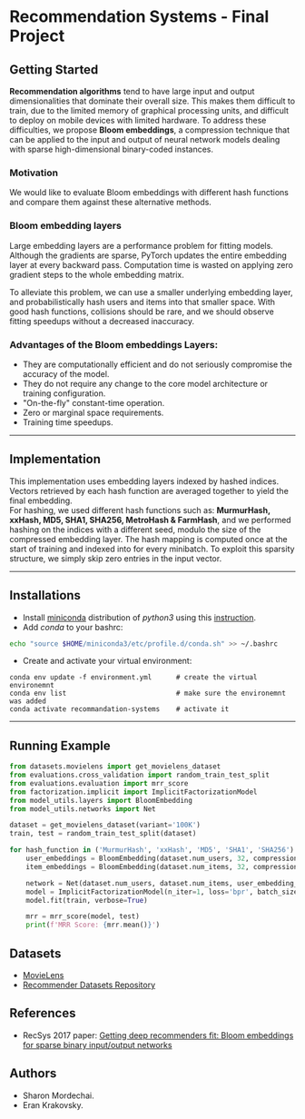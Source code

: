 # Recommendation Systems -  Final Project
 
## Getting Started
**Recommendation algorithms** tend to have large input and output dimensionalities that dominate their overall size.
This makes them difficult to train, due to the limited memory of graphical processing units, and difficult to deploy on mobile devices with limited hardware.
To address these difficulties, we propose **Bloom embeddings**, a compression technique that can be applied to the input and output of neural network models dealing with sparse high-dimensional binary-coded instances.
 
### Motivation
We would like to evaluate Bloom embeddings with different hash functions and compare them against these alternative methods.

### Bloom embedding layers
Large embedding layers are a performance problem for fitting models. Although the gradients are sparse, PyTorch updates the entire embedding layer at every backward pass. Computation time is wasted on applying zero gradient steps to the whole embedding matrix.

To alleviate this problem, we can use a smaller underlying embedding layer, and probabilistically hash users and items into that smaller space. With good hash functions, collisions should be rare, and we should observe fitting speedups without a decreased inaccuracy.

### Advantages of the Bloom embeddings Layers:
* They are computationally efficient and do not seriously compromise the accuracy of the model.
* They do not require any change to the core model architecture or training configuration.
* "On-the-fly" constant-time operation.
* Zero or marginal space requirements.
* Training time speedups.

---
## Implementation
This implementation uses embedding layers indexed by hashed indices. Vectors retrieved by each hash function are averaged together to yield the final embedding. \
For hashing, we used different hash functions such as: **MurmurHash, xxHash, MD5, SHA1, SHA256, MetroHash & FarmHash**, and we performed hashing on the indices with a different seed, modulo the size of the compressed embedding layer. The hash mapping is computed once at the start of training and indexed into for every minibatch.
To exploit this sparsity structure, we simply skip zero entries in the input vector.

---
## Installations
* Install [miniconda](https://conda.io/miniconda.html) distribution of _python3_ using this [instruction](https://docs.conda.io/projects/conda/en/latest/user-guide/install/index.html).
* Add _conda_ to your bashrc:

```bash
echo "source $HOME/miniconda3/etc/profile.d/conda.sh" >> ~/.bashrc
```
* Create and activate your virtual environment:
```
conda env update -f environment.yml      # create the virtual environemnt
conda env list                           # make sure the environemnt was added
conda activate recommandation-systems    # activate it
```
---
## Running Example
```python
from datasets.movielens import get_movielens_dataset
from evaluations.cross_validation import random_train_test_split
from evaluations.evaluation import mrr_score
from factorization.implicit import ImplicitFactorizationModel
from model_utils.layers import BloomEmbedding
from model_utils.networks import Net

dataset = get_movielens_dataset(variant='100K')
train, test = random_train_test_split(dataset)

for hash_function in ('MurmurHash', 'xxHash', 'MD5', 'SHA1', 'SHA256'):
    user_embeddings = BloomEmbedding(dataset.num_users, 32, compression_ratio=0.4, num_hash_functions=2, hash_function=hash_function)
    item_embeddings = BloomEmbedding(dataset.num_items, 32, compression_ratio=0.4, num_hash_functions=2, hash_function=hash_function)

    network = Net(dataset.num_users, dataset.num_items, user_embedding_layer=user_embeddings, item_embedding_layer=item_embeddings)
    model = ImplicitFactorizationModel(n_iter=1, loss='bpr', batch_size=1024, learning_rate=1e-2, l2=1e-6, representation=network, use_cuda=False)
    model.fit(train, verbose=True)

    mrr = mrr_score(model, test)
    print(f'MRR Score: {mrr.mean()}')
```

## Datasets
* [MovieLens](https://paperswithcode.com/dataset/movielens)
* [Recommender Datasets Repository](https://github.com/sharon12312/recommender-datasets)

## References
* RecSys 2017 paper: [Getting deep recommenders fit: Bloom embeddings for sparse binary input/output networks](https://arxiv.org/abs/1706.03993)

## Authors
* Sharon Mordechai.
* Eran Krakovsky.
